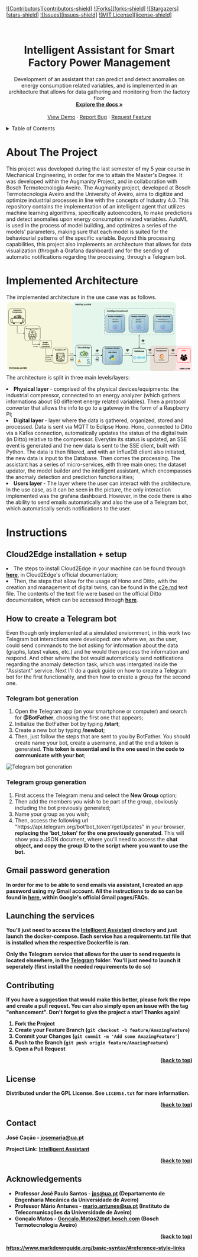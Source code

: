 <!-- Improved compatibility of back to top link: See: https://github.com/othneildrew/Best-README-Template/pull/73 -->
<a name="readme-top"></a>
<!--
*** Thanks for checking out the Best-README-Template. If you have a suggestion
*** that would make this better, please fork the repo and create a pull request
*** or simply open an issue with the tag "enhancement".
*** Don't forget to give the project a star!
*** Thanks again! Now go create something AMAZING! :D
-->



<!-- PROJECT SHIELDS -->
<!--
*** I'm using markdown "reference style" links for readability.
*** Reference links are enclosed in brackets [ ] instead of parentheses ( ).
*** See the bottom of this document for the declaration of the reference variables
*** for contributors-url, forks-url, etc. This is an optional, concise syntax you may use.
*** https://www.markdownguide.org/basic-syntax/#reference-style-links
-->
[![Contributors][contributors-shield]][contributors-url]
[![Forks][forks-shield]][forks-url]
[![Stargazers][stars-shield]][stars-url]
[![Issues][issues-shield]][issues-url]
[![MIT License][license-shield]][license-url]



<!-- PROJECT LOGO -->
<br />
<div align="center">
  <a href="https://github.com/othneildrew/Best-README-Template">
<!--     <img src="images/logo.png" alt="Logo" width="80" height="80"> -->
  </a>

  <h1 align="center">Intelligent Assistant for Smart Factory Power Management</h1>

  <p align="center">
  Development of an assistant that can predict and detect anomalies on energy consumption related variables, and is implemented in an architecture that allows for data gathering and monitoring from the factory floor 
  <br />
    <a href="https://github.com/zemaria2000/IntelligentAssistant"><strong>Explore the docs »</strong></a>
    <br />
    <br />
    <a href="https://github.com/zemaria2000/IntelligentAssistant/blob/main/README.md">View Demo</a>
    ·
    <a href="https://github.com/zemaria2000/IntelligentAssistant/issues">Report Bug</a>
    ·
    <a href="https://github.com/zemaria2000/IntelligentAssistant/issues">Request Feature</a>
  </p>
</div>



<!-- TABLE OF CONTENTS -->
<details>
  <summary>Table of Contents</summary>
  <ol>
    <li>
      <a href="#about-the-project">About The Project</a>
      <ul>
<!--         <li><a href="#base-requirements">Base requirements</a></li> -->
        <li><a href="#implemented-architecture">Implemented Architecture</a></li>
        <li><a href="#instructions">Instructions</a></li>
      </ul>
    </li>
    <li><a href="#contributing">Contributing</a></li>
    <li><a href="#license">License</a></li>
    <li><a href="#contact">Contact</a></li>
    <li><a href="#acknowledgments">Acknowledgments</a></li>
  </ol>
</details>



<!-- ABOUT THE PROJECT -->
# About The Project
This project was developed during the last semester of my 5 year course in Mechanical Engineering, in order for me to attain the Master's Degree. It was developed within the Augmanity Project, and in collaboration with Bosch Termotecnologia Aveiro.
The Augmanity project, developed at Bosch Termotecnologia Aveiro and the University of Aveiro, aims to digitize and optimize industrial processes in line with the concepts of Industry 4.0. This repository contains the implementation of an intelligent agent that utilizes machine learning algorithms, specifically autoencoders, to make predictions and detect anomalies upon energy consumption related variables. AutoML is used in the process of model building, and optimizes a series of the models' parameters, making sure that each model is suited for the behaviourial patterns of the specific variable. Beyond this processing capabilities, this project also implements an architecture that allows for data visualization (throguh a Grafana dashboard) and for the sending of automatic notifications regarding the processing, through a Telegram bot.


<!-- GETTING STARTED -->
# Implemented Architecture

The implemented architecture in the use case was as follows.
![Implemented Architecture](Implemented_Architecture.png)
The architecture is split in three main levels/layers:
  <li> <b> Physical layer </b> - comprised of the physical devices/equipments: the industrial compressor, connected to an energy analyzer (which gathers informations about 60 different energy related variables). Then a protocol  converter that allows the info to go to a gateway in the form of a Raspberry Pi;
  <li> <b> Digital layer </b> - layer where the data is gathered, organized, stored and processed. Data is sent via MQTT to Eclipse Hono. Hono, connected to Ditto via a Kafka connection, automatically updates the status of the digital twin (in Ditto) relative to the compressor. Everytim its status is updated, an SSE event is generated and the new data is sent to the SSE client, built with Python. The data is then filtered, and with an InfluxDB client also initiated, the new data is input to the Database. Then comes the processing. The assistant has a series of micro-services, eith three main ones: the dataset updator, the model builder and the intelligent assistant, which encompasses the anomaly detection and prediction functionalities;
  <li> <b> Users layer </b> - The layer where the user can interact with the architecture. In the use case, as it can be seen in the picture, the only interaction implemented was the grafana dashboard. However, in the code there is also the ability to send emails automatically and also the use of a Telegram bot, which automatically sends notifications to the user.
    
    
<!-- MAIN INSTRUCTIONS -->
# Instructions
    
<!-- Cloud2Edge setup + installation     -->
## Cloud2Edge installation + setup
    
<li> The steps to install Cloud2Edge in your machine can be found through <a href="https://www.eclipse.org/packages/packages/cloud2edge/installation/"><strong>here</strong></a>, in Cloud2Edge's official documentation; </li>
<li> Then, the steps that allow for the usage of Hono and Ditto, with the creation and management of digital twins, can be found in the <a href="https://github.com/zemaria2000/IntelligentAssistant/blob/main/c2e.md">c2e.md</a> text file. The contents of the text file were based on the official Ditto documentation, which can be accessed through <a href="https://www.eclipse.org/packages/packages/cloud2edge/tour/"><strong>here</strong></a>. </li>
    

<!-- Telegram bot generation  -->  

## How to create a Telegram bot

Even though only implemented at a simulated enviornment, in this work two Telegram bot interactions were developed: one where we, as the user, could send commands to the bot asking for information about the data (graphs, latest values, etc.) and he would then process the information and respond. And other where the bot would automatically send notifications regarding the anomaly detection task, which was intergated inside the "Assistant" service. Next I'll do a quick guide on how to create a Telegram bot for the first functionality, and then how to create a group for the second one.

<h3> Telegram bot generation </h3>

<ol>
  <li> Open the Telegram app (on your smartphone or computer) and search for <b>@BotFather</b>, choosing the first one that appears; </li>
  <li> Initialize the BotFather bot by typing <b>/start</b>; </li>
  <li> Create a new bot by typing <b>/newbot</b>; </li>
  <li> Then, just follow the steps that are sent to you by BotFather. You should create name your bot, create a username, and at the end a token is generated. <b>This token is essential and is the one used in the code to communicate with your bot</b>; </li>
</ol>

![Telegram bot generation](Bot.png)


<h3> Telegram group generation </h3>
  
<ol>
  <li> First access the Telegram menu and select the <b>New Group</b> option;</li>
  <li> Then add the members you wish to be part of the group, obviously including the bot previously generated;</li>
  <li> Name your group as you wish;</li>
  <li> Then, access the following url "https://api.telegram.org/bot'bot_token'/getUpdates" in your browser, <b>replacing the 'bot_token' for the one previously generated</b>. This will show you a JSON document, where you'll need to access the <b>chat object, and copy the group ID to the script where you want to use the bot. </li>
</ol>

<!-- Email connection -->  

## Gmail password generation

In order for me to be able to send emails via assistant, I created an app password using my Gmail account. All the instructions to do so can be found in <a href = https://support.google.com/mail/answer/185833><strong>here</strong></a>, within Google's official Gmail pages/FAQs. 

## Launching the services

You'll just need to access the <a href = https://github.com/zemaria2000/IntelligentAssistant/tree/main/Intelligent%20Assistant><strong>Intelligent Assistant</strong></a> directory and just launch the docker-compose. Each service has a requirements.txt file that is installed when the respective Dockerfile is ran. 

Only the Telegram service that allows for the user to send requests is located elsewhere, in the <a href = https://github.com/zemaria2000/IntelligentAssistant/blob/main/Telegram><strong>Telegram</strong></a> folder. You'll just need to launch it seperately (first install the needed requirements to do so) 


<!-- CONTRIBUTING -->
## Contributing

If you have a suggestion that would make this better, please fork the repo and create a pull request. You can also simply open an issue with the tag "enhancement".
Don't forget to give the project a star! Thanks again!

1. Fork the Project
2. Create your Feature Branch (`git checkout -b feature/AmazingFeature`)
3. Commit your Changes (`git commit -m 'Add some AmazingFeature'`)
4. Push to the Branch (`git push origin feature/AmazingFeature`)
5. Open a Pull Request

<p align="right">(<a href="#readme-top">back to top</a>)</p>



<!-- LICENSE -->
## License

Distributed under the GPL License. See `LICENSE.txt` for more information.

<p align="right">(<a href="#readme-top">back to top</a>)</p>



<!-- CONTACT -->
## Contact

José Cação - josemaria@ua.pt

Project Link: [Intelligent Assistant](https://github.com/zemaria2000/IntelligentAssistant)

<p align="right">(<a href="#readme-top">back to top</a>)</p>



<!-- ACKNOWLEDGEMENTS -->
## Acknowledgements
- Professor José Paulo Santos - jps@ua.pt (Departamento de Engenharia Mecânica da Universidade de Aveiro)
- Professor Mário Antunes - mario.antunes@ua.pt (Instituto de Telecomunicações da Universidade de Aveiro)
- Gonçalo Matos - Goncalo.Matos2@pt.bosch.com (Bosch Termotecnologia Aveiro)


<p align="right">(<a href="#readme-top">back to top</a>)</p>



<!-- MARKDOWN LINKS & IMAGES -->
https://www.markdownguide.org/basic-syntax/#reference-style-links
<!-- [contributors-shield]: https://img.shields.io/github/contributors/TatianaResend/SPIF-A_v2.svg?style=for-the-badge -->
[contributors-url]: https://github.com/zemaria2000/IntelligentAssistant/contributors
<!-- [forks-shield]: https://img.shields.io/github/forks/TatianaResend/SPIF-A_v2.svg?style=for-the-badge -->
[forks-url]: https://github.com/zemaria2000/IntelligentAssistant/network/members
<!-- [stars-shield]: https://img.shields.io/github/stars/TatianaResend/SPIF-A_v2.svg?style=for-the-badge -->
[stars-url]: https://github.com/zemaria2000/IntelligentAssistant/stargazers
<!-- [issues-shield]: https://img.shields.io/github/issues/TatianaResend/SPIF-A_v2.svg?style=for-the-badge -->
[issues-url]: https://github.com/zemaria2000/IntelligentAssistant/issues
<!-- [license-shield]: https://img.shields.io/github/license/TatianaResend/SPIF-A_v2.svg?style=for-the-badge -->
[license-url]: https://github.com/zemaria2000/IntelligentAssistant/blob/master/LICENSE.txt
